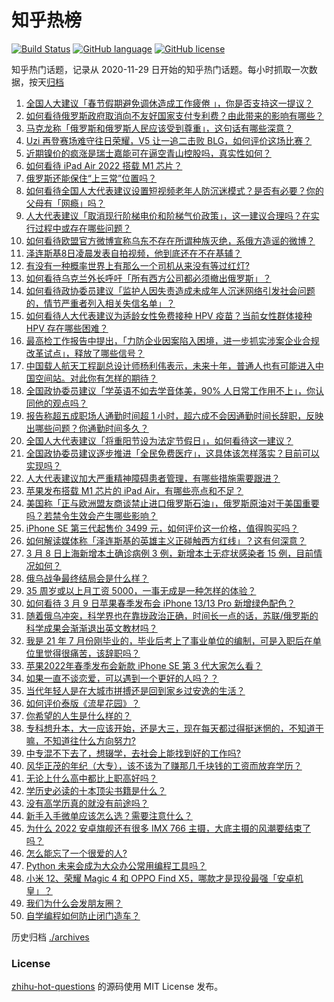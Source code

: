 # 知乎热榜
[![Build Status](https://github.com/ToWeLong/zhihu-hot-questions/workflows/CI/badge.svg)](https://github.com/ToWeLong/zhihu-hot-questions/actions)
[![GitHub language](https://img.shields.io/badge/language-golang-orange.svg)](https://golang.org/)
[![GitHub license](https://img.shields.io/github/license/ToWeLong/zhihu-hot-questions)](https://github.com/ToWeLong/zhihu-hot-questions/blob/main/LICENSE)

知乎热门话题，记录从 2020-11-29 日开始的知乎热门话题。每小时抓取一次数据，按天[归档](./archives)

<!-- BEGIN -->

1. [全国人大建议「春节假期避免调休造成工作疲倦 」，你是否支持这一提议？](https://www.zhihu.com/question/520515203)
1. [如何看待俄罗斯政府取消向不友好国家支付专利费？由此带来的影响有哪些？](https://www.zhihu.com/question/520682759)
1. [马克龙称「俄罗斯和俄罗斯人民应该受到尊重」，这句话有哪些深意？](https://www.zhihu.com/question/520775381)
1. [Uzi 再登赛场难守往日荣耀，V5 让一追二击败 BLG，如何评价这场比赛？](https://www.zhihu.com/question/520784620)
1. [近期镍价的疯涨是瑞士嘉能可在逼空青山控股吗，真实性如何？](https://www.zhihu.com/question/520728763)
1. [如何看待 iPad Air 2022 搭载 M1 芯片？](https://www.zhihu.com/question/520715369)
1. [俄罗斯还能保住“上三常”位置吗？](https://www.zhihu.com/question/520235570)
1. [如何看待全国人大代表建议设置短视频老年人防沉迷模式？是否有必要？你的父母有「网瘾」吗？](https://www.zhihu.com/question/520711109)
1. [人大代表建议「取消现行阶梯电价和阶梯气价政策」，这一建议合理吗？在实行过程中或存在哪些问题？](https://www.zhihu.com/question/520778261)
1. [如何看待欧盟官方微博宣称乌东不存在所谓种族灭绝，系俄方造谣的微博？](https://www.zhihu.com/question/520721443)
1. [泽连斯基8日凌晨发表自拍视频，他到底还在不在基辅？](https://www.zhihu.com/question/520692563)
1. [有没有一种概率世界上有那么一个司机从来没有等过红灯?](https://www.zhihu.com/question/520132446)
1. [如何看待乌克兰外长呼吁「所有西方公司都必须撤出俄罗斯」？](https://www.zhihu.com/question/520777668)
1. [如何看待政协委员建议「监护人因失责造成未成年人沉迷网络引发社会问题的，情节严重者列入相关失信名单」？](https://www.zhihu.com/question/520527984)
1. [如何看待人大代表建议为适龄女性免费接种 HPV 疫苗？当前女性群体接种 HPV 存在哪些困难？](https://www.zhihu.com/question/519950038)
1. [最高检工作报告中提出，「力防企业因案陷入困境，进一步抓实涉案企业合规改革试点」，释放了哪些信号？](https://www.zhihu.com/question/520734857)
1. [中国载人航天工程副总设计师杨利伟表示，未来十年，普通人也有可能进入中国空间站。对此你有怎样的期待？](https://www.zhihu.com/question/520726107)
1. [全国政协委员建议「学英语不如去学音体美，90% 人日常工作用不上」，你认同他的观点吗？](https://www.zhihu.com/question/520681019)
1. [报告称超五成职场人通勤时间超 1 小时，超六成不会因通勤时间长辞职，反映出哪些问题？你通勤时间多久？](https://www.zhihu.com/question/520684801)
1. [全国人大代表建议「将重阳节设为法定节假日」，如何看待这一建议？](https://www.zhihu.com/question/520703529)
1. [全国政协委员建议逐步推进「全民免费医疗」，这具体该怎样落实？目前可以实现吗？](https://www.zhihu.com/question/520734716)
1. [人大代表建议加大严重精神障碍患者管理，有哪些措施需要跟进？](https://www.zhihu.com/question/519370234)
1. [苹果发布搭载 M1 芯片的 iPad Air，有哪些亮点和不足？](https://www.zhihu.com/question/520862476)
1. [美国称「正与欧洲盟友商谈禁止进口俄罗斯石油」，俄罗斯原油对于美国重要吗？若禁令生效会产生哪些影响？](https://www.zhihu.com/question/520526751)
1. [iPhone SE 第三代起售价 3499 元，如何评价这一价格，值得购买吗？](https://www.zhihu.com/question/520862415)
1. [如何解读媒体称「泽连斯基的英雄主义正碰触西方红线」？这有何深意？](https://www.zhihu.com/question/520781754)
1. [3 月 8 日上海新增本土确诊病例 3 例，新增本土无症状感染者 15 例，目前情况如何？](https://www.zhihu.com/question/520768608)
1. [俄乌战争最终结局会是什么样？](https://www.zhihu.com/question/518477118)
1. [35 周岁或以上月工资 5000，一事无成是一种怎样的体验？](https://www.zhihu.com/question/520351575)
1. [如何看待 3 月 9 日苹果春季发布会 iPhone 13/13 Pro 新增绿色配色？](https://www.zhihu.com/question/520862211)
1. [随着俄乌冲突，科学界也在靠拢政治正确，时间长一点的话，苏联/俄罗斯的科学成果会渐渐退出英文教材吗？](https://www.zhihu.com/question/520040680)
1. [我是 21 年 7 月份刚毕业的，毕业后考上了事业单位的编制，可是入职后在单位里觉得很痛苦，该辞职吗？](https://www.zhihu.com/question/519791471)
1. [苹果2022年春季发布会新款 iPhone SE 第 3 代大家怎么看？](https://www.zhihu.com/question/515026610)
1. [如果一直不谈恋爱，可以遇到一个更好的人吗？？](https://www.zhihu.com/question/520594163)
1. [当代年轻人是在大城市拼搏还是回到家乡过安逸的生活？](https://www.zhihu.com/question/512696177)
1. [如何评价泰版《流星花园》？](https://www.zhihu.com/question/506708138)
1. [你希望的人生是什么样的？](https://www.zhihu.com/question/519545044)
1. [专科想升本，大一应该开始，还是大三，现在每天都过得挺迷惘的，不知道干嘛，不知道往什么方向努力?](https://www.zhihu.com/question/520553754)
1. [中专混不下去了，想辍学，去社会上能找到好的工作吗?](https://www.zhihu.com/question/519977057)
1. [风华正茂的年纪（大专），该不该为了赚那几千块钱的工资而放弃学历？](https://www.zhihu.com/question/519945667)
1. [无论上什么高中都比上职高好吗？](https://www.zhihu.com/question/520317277)
1. [学历史必读的十本顶尖书籍是什么？](https://www.zhihu.com/question/491584840)
1. [没有高学历真的就没有前途吗？](https://www.zhihu.com/question/520213032)
1. [新手入手微单应该怎么选？需要注意什么？](https://www.zhihu.com/question/519689067)
1. [为什么 2022 安卓旗舰还有很多 IMX 766 主摄，大底主摄的风潮要结束了吗？](https://www.zhihu.com/question/519267069)
1. [怎么能忘了一个很爱的人?](https://www.zhihu.com/question/519880486)
1. [Python 未来会成为大众办公常用编程工具吗？](https://www.zhihu.com/question/518798157)
1. [小米 12、荣耀 Magic 4 和 OPPO Find X5，哪款才是现役最强「安卓机皇」？](https://www.zhihu.com/question/519600114)
1. [我们为什么会发朋友圈？](https://www.zhihu.com/question/514473697)
1. [自学编程如何防止闭门造车？](https://www.zhihu.com/question/518182827)

<!-- END -->

历史归档 [./archives](./archives)


### License
[zhihu-hot-questions](https://github.com/towelong/zhihu-hot-questions) 的源码使用 MIT License 发布。